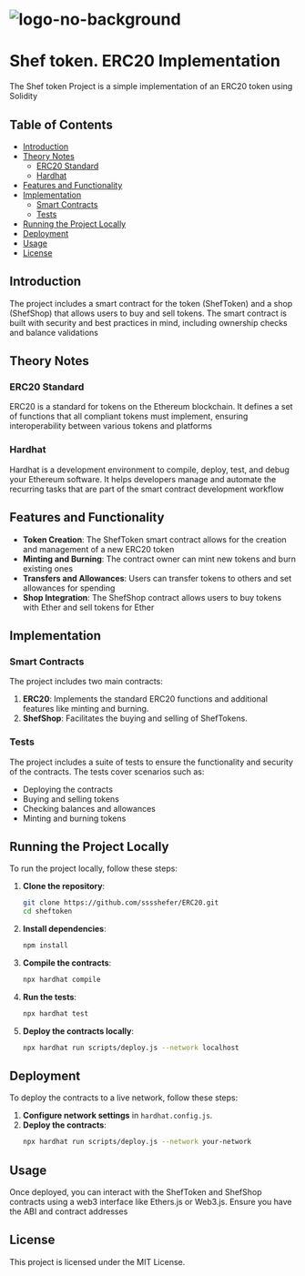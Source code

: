 # ![logo-no-background](https://github.com/sssshefer/erc-20/assets/63253440/03cb43e9-d02a-453f-8740-9a60add8ff90)

# Shef token. ERC20 Implementation 

The Shef token Project is a simple implementation of an ERC20 token using Solidity

## Table of Contents
- [Introduction](#introduction)
- [Theory Notes](#theory-notes)
  - [ERC20 Standard](#erc20-standard)
  - [Hardhat](#hardhat)
- [Features and Functionality](#features-and-functionality)
- [Implementation](#implementation)
  - [Smart Contracts](#smart-contracts)
  - [Tests](#tests)
- [Running the Project Locally](#running-the-project-locally)
- [Deployment](#deployment)
- [Usage](#usage)
- [License](#license)

## Introduction
The project includes a smart contract for the token (ShefToken) and a shop (ShefShop) that allows users to buy and sell tokens. The smart contract is built with security and best practices in mind, including ownership checks and balance validations

## Theory Notes

### ERC20 Standard
ERC20 is a standard for tokens on the Ethereum blockchain. It defines a set of functions that all compliant tokens must implement, ensuring interoperability between various tokens and platforms

### Hardhat
Hardhat is a development environment to compile, deploy, test, and debug your Ethereum software. It helps developers manage and automate the recurring tasks that are part of the smart contract development workflow

## Features and Functionality
- **Token Creation**: The ShefToken smart contract allows for the creation and management of a new ERC20 token
- **Minting and Burning**: The contract owner can mint new tokens and burn existing ones
- **Transfers and Allowances**: Users can transfer tokens to others and set allowances for spending
- **Shop Integration**: The ShefShop contract allows users to buy tokens with Ether and sell tokens for Ether

## Implementation

### Smart Contracts
The project includes two main contracts:
1. **ERC20**: Implements the standard ERC20 functions and additional features like minting and burning.
2. **ShefShop**: Facilitates the buying and selling of ShefTokens.

### Tests
The project includes a suite of tests to ensure the functionality and security of the contracts. The tests cover scenarios such as:
- Deploying the contracts
- Buying and selling tokens
- Checking balances and allowances
- Minting and burning tokens

## Running the Project Locally
To run the project locally, follow these steps:

1. **Clone the repository**:
    ```sh
    git clone https://github.com/sssshefer/ERC20.git
    cd sheftoken
    ```

2. **Install dependencies**:
    ```sh
    npm install
    ```

3. **Compile the contracts**:
    ```sh
    npx hardhat compile
    ```

4. **Run the tests**:
    ```sh
    npx hardhat test
    ```

5. **Deploy the contracts locally**:
    ```sh
    npx hardhat run scripts/deploy.js --network localhost
    ```

## Deployment
To deploy the contracts to a live network, follow these steps:

1. **Configure network settings** in `hardhat.config.js`.
2. **Deploy the contracts**:
    ```sh
    npx hardhat run scripts/deploy.js --network your-network
    ```

## Usage
Once deployed, you can interact with the ShefToken and ShefShop contracts using a web3 interface like Ethers.js or Web3.js. Ensure you have the ABI and contract addresses

## License
This project is licensed under the MIT License.
